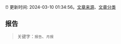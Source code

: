 :alarm_clock: 更新时间: 2024-03-10 01:34:56。[文章来源](/README.md)、[文章分类](/TAGS.md)

## 报告


> 关键字：`报告`、`月报`



